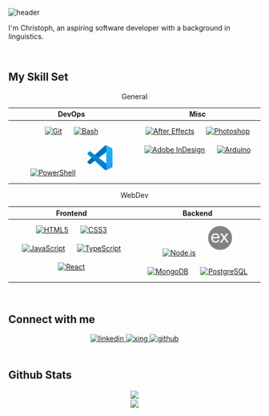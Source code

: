 ![header](https://capsule-render.vercel.app/api?type=rect&color=gradient&height=100&section=footer&text=Hi%2C%20welcome%21%0%&fontSize=30&fontAlignY=60)

I'm Christoph, an aspiring software developer with a background in linguistics.

<br/>  

## My Skill Set



<div align="center">

         
General
<table>
<thead>
<tr>
<th>DevOps</th>
<th>Misc</th>
</tr>
</thead>
<tr><td valign="top" width="33%">

<div align="center">
<a href="https://github.com/" target="_blank"><img style="margin: 10px" src="https://profilinator.rishav.dev/skills-assets/git-scm-icon.svg" alt="Git" height="50" /></a> 
<a href="https://www.gnu.org/software/bash/" target="_blank"><img style="margin: 10px" src="https://profilinator.rishav.dev/skills-assets/gnu_bash-icon.svg" alt="Bash" height="50" /></a>
<a href="https://docs.microsoft.com/en-us/powershell/" target="_blank"><img style="margin: 10px" src="https://profilinator.rishav.dev/skills-assets/powershell.png" alt="PowerShell" height="50" /></a>
<a href="https://code.visualstudio.com/" target="_blank"><img style="margin: 10px" src="./resources/vscode.svg" alt="Git" height="50" /></a>
</div>
         
</td><td valign="top" width="33%">
  
<div align="center">  
<a href="https://www.adobe.com/in/products/aftereffects.html" target="_blank"><img style="margin: 10px" src="https://profilinator.rishav.dev/skills-assets/aftereffects.png" alt="After Effects" height="50" /></a>  
<a href="https://www.adobe.com/in/products/photoshop.html" target="_blank"><img style="margin: 10px" src="https://profilinator.rishav.dev/skills-assets/photoshop-plain.svg" alt="Photoshop" height="50" /></a>  
<a href="https://www.adobe.com/in/products/indesign.html" target="_blank"><img style="margin: 10px" src="https://profilinator.rishav.dev/skills-assets/adobeindesign.svg" alt="Adobe InDesign" height="50" /></a>
 <a href="https://www.arduino.cc/" target="_blank"><img style="margin: 10px" src="https://profilinator.rishav.dev/skills-assets/arduino.png" alt="Arduino" height="50" /></a>  
</div>

</td></tr></table>

</div>

<div align="center">
         
WebDev
      
<table>
<thead>
<tr>
<th>Frontend</th>
<th>Backend</th>
</tr>
</thead>

<tr><td valign="top" width="33%">

<div align="center">  
<a href="https://en.wikipedia.org/wiki/HTML5" target="_blank"><img style="margin: 10px" src="https://profilinator.rishav.dev/skills-assets/html5-original-wordmark.svg" alt="HTML5" height="50" /></a>
<a href="https://www.w3schools.com/css/" target="_blank"><img style="margin: 10px" src="https://profilinator.rishav.dev/skills-assets/css3-original-wordmark.svg" alt="CSS3" height="50" /></a>  
<a href="https://www.javascript.com/" target="_blank"><img style="margin: 10px" src="https://profilinator.rishav.dev/skills-assets/javascript-original.svg" alt="JavaScript" height="50" /></a>  
<a href="https://www.typescriptlang.org/" target="_blank"><img style="margin: 10px" src="https://profilinator.rishav.dev/skills-assets/typescript-original.svg" alt="TypeScript" height="50" /></a> 
<a href="https://reactjs.org/" target="_blank"><img style="margin: 10px" src="https://profilinator.rishav.dev/skills-assets/react-original-wordmark.svg" alt="React" height="50" /></a>
</div>

</td><td valign="top" width="33%">

<div align="center">  
<a href="https://nodejs.org/" target="_blank"><img style="margin: 10px" src="https://profilinator.rishav.dev/skills-assets/nodejs-original-wordmark.svg" alt="Node.js" height="50" /></a>  
<a href="https://
         js.com/" target="_blank"><img style="margin: 10px" src="./resources/express.png" alt="Express.js)" alt="Express.js" height="50" /></a>
<a href="https://www.mongodb.com/" target="_blank"><img style="margin: 10px" src="https://profilinator.rishav.dev/skills-assets/mongodb-original-wordmark.svg" alt="MongoDB" height="50" /></a>  
<a href="https://www.postgresql.org/" target="_blank"><img style="margin: 10px" src="https://profilinator.rishav.dev/skills-assets/postgresql-original-wordmark.svg" alt="PostgreSQL" height="50" /></a>  
</div>
</div>
         
</td></tr></table>
</div>

<br/>  

## Connect with me  
<div align="center">
<a href="https://linkedin.com/in/christoph-bornemann" target="_blank">
<img src=https://img.shields.io/badge/linkedin-%231E77B5.svg?&style=for-the-badge&logo=linkedin&logoColor=white alt=linkedin style="margin-bottom: 5px;" />
</a>
<a href="https://www.xing.com/profile/Christoph_Bornemann7" target="_blank">
<img src=https://img.shields.io/badge/xing-%23006567.svg?style=for-the-badge&logo=xing&logoColor=white alt=xing style="margin-bottom: 5px;" />
</a>
<a href="https://github.com/videlicet" target="_blank">
<img src=https://img.shields.io/badge/github-%2324292e.svg?&style=for-the-badge&logo=github&logoColor=white alt=github style="margin-bottom: 5px;" />
</a>  
</div>  
  
<br/>  

## Github Stats  
<div align="center"><img src="https://github-readme-stats.vercel.app/api?username=videlicet&show_icons=true&count_private=true&hide_border=true" align="center" /></div> 

<div align="center">
<img src="https://komarev.com/ghpvc/?username=videlicet&&style=flat-square" align="center" />
</div>  
  
